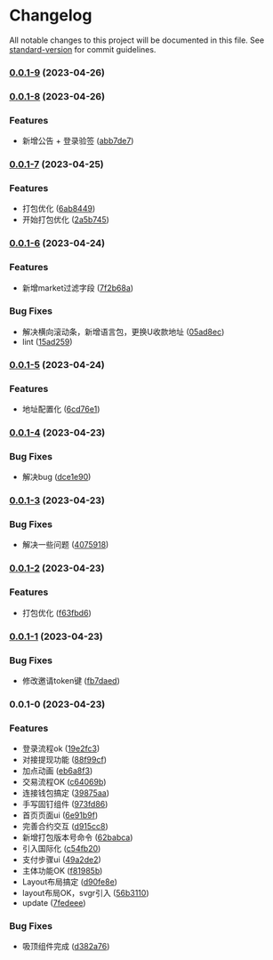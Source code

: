 # Changelog

All notable changes to this project will be documented in this file. See [standard-version](https://github.com/conventional-changelog/standard-version) for commit guidelines.

### [0.0.1-9](https://github.com/linzeguang/mars-h5/compare/v0.0.1-8...v0.0.1-9) (2023-04-26)

### [0.0.1-8](https://github.com/linzeguang/mars-h5/compare/v0.0.1-7...v0.0.1-8) (2023-04-26)


### Features

* 新增公告 + 登录验签 ([abb7de7](https://github.com/linzeguang/mars-h5/commit/abb7de7dd8ffabbbbfd9854358e26687779fd475))

### [0.0.1-7](https://github.com/linzeguang/mars-h5/compare/v0.0.1-6...v0.0.1-7) (2023-04-25)


### Features

* 打包优化 ([6ab8449](https://github.com/linzeguang/mars-h5/commit/6ab8449285130e07fe8fdb441e32a0ec7f5cdb21))
* 开始打包优化 ([2a5b745](https://github.com/linzeguang/mars-h5/commit/2a5b745869b80655e1efbe3432658079ebf7be16))

### [0.0.1-6](https://github.com/linzeguang/mars-h5/compare/v0.0.1-5...v0.0.1-6) (2023-04-24)


### Features

* 新增market过滤字段 ([7f2b68a](https://github.com/linzeguang/mars-h5/commit/7f2b68a64112ed7c8197ef194043d373aee199e5))


### Bug Fixes

* 解决横向滚动条，新增语言包，更换U收款地址 ([05ad8ec](https://github.com/linzeguang/mars-h5/commit/05ad8ec8e2ea65bf0af9fd3ad6580719b736156d))
* lint ([15ad259](https://github.com/linzeguang/mars-h5/commit/15ad2597f6425c5319b88b914063dcbe54564e2f))

### [0.0.1-5](https://github.com/linzeguang/mars-h5/compare/v0.0.1-4...v0.0.1-5) (2023-04-24)


### Features

* 地址配置化 ([6cd76e1](https://github.com/linzeguang/mars-h5/commit/6cd76e1e327558d6028e6174e200bf724b3d6fe3))

### [0.0.1-4](https://github.com/linzeguang/mars-h5/compare/v0.0.1-3...v0.0.1-4) (2023-04-23)


### Bug Fixes

* 解决bug ([dce1e90](https://github.com/linzeguang/mars-h5/commit/dce1e90d068bd6a1717efdc030a6ef206d6b4396))

### [0.0.1-3](https://github.com/linzeguang/mars-h5/compare/v0.0.1-2...v0.0.1-3) (2023-04-23)


### Bug Fixes

* 解决一些问题 ([4075918](https://github.com/linzeguang/mars-h5/commit/4075918e263e7b4772387b1e9555cc2ad78b597c))

### [0.0.1-2](https://github.com/linzeguang/mars-h5/compare/v0.0.1-1...v0.0.1-2) (2023-04-23)


### Features

* 打包优化 ([f63fbd6](https://github.com/linzeguang/mars-h5/commit/f63fbd6534a754b844815c161f903e76d952acc2))

### [0.0.1-1](https://github.com/linzeguang/mars-h5/compare/v0.0.1-0...v0.0.1-1) (2023-04-23)


### Bug Fixes

* 修改邀请token键 ([fb7daed](https://github.com/linzeguang/mars-h5/commit/fb7daed03b00ebcb722e7226630d1fd247da94cb))

### 0.0.1-0 (2023-04-23)


### Features

* 登录流程ok ([19e2fc3](https://github.com/linzeguang/mars-h5/commit/19e2fc362b260c5e50854e2f791b368125599c2d))
* 对接提现功能 ([88f99cf](https://github.com/linzeguang/mars-h5/commit/88f99cfbd335343394ba52b973d4d54de4e23424))
* 加点动画 ([eb6a8f3](https://github.com/linzeguang/mars-h5/commit/eb6a8f38282af93c92072296c83c66d3f7e869e0))
* 交易流程OK ([c64069b](https://github.com/linzeguang/mars-h5/commit/c64069ba21d00aef8649ac6939b864df63f81f87))
* 连接钱包搞定 ([39875aa](https://github.com/linzeguang/mars-h5/commit/39875aa83fe2c178b27cc6e5171bcf50284f8f6f))
* 手写固钉组件 ([973fd86](https://github.com/linzeguang/mars-h5/commit/973fd86e93ea27978503ecd25fe3e35fa9bfb021))
* 首页页面ui ([6e91b9f](https://github.com/linzeguang/mars-h5/commit/6e91b9fda0d62d7a9e92e546083ad4bad93e99ea))
* 完善合约交互 ([d915cc8](https://github.com/linzeguang/mars-h5/commit/d915cc8eb23d3658274dc6175b03dd1d4c42cd1f))
* 新增打包版本号命令 ([62babca](https://github.com/linzeguang/mars-h5/commit/62babca8d1db198f06698edccd07139e30a5b9b4))
* 引入国际化 ([c54fb20](https://github.com/linzeguang/mars-h5/commit/c54fb206ac4f08bdefb9acacd246fdac05edd660))
* 支付步骤ui ([49a2de2](https://github.com/linzeguang/mars-h5/commit/49a2de2cae09103bcf16edf9080753c82e4aff33))
* 主体功能OK ([f81985b](https://github.com/linzeguang/mars-h5/commit/f81985bbb61f46808c7c1afea325a6c559e494df))
* Layout布局搞定 ([d90fe8e](https://github.com/linzeguang/mars-h5/commit/d90fe8eab100816aa29ea76fac86ed9265b2cc11))
* layout布局OK，svgr引入 ([56b3110](https://github.com/linzeguang/mars-h5/commit/56b3110bc9813d2a571ba53a9d42ac4b3f222fcd))
* update ([7fedeee](https://github.com/linzeguang/mars-h5/commit/7fedeeef65d73e6310193af084f48bdd4765cf0b))


### Bug Fixes

* 吸顶组件完成 ([d382a76](https://github.com/linzeguang/mars-h5/commit/d382a7648b867603c2afd261048e45e8f7c6eb81))

